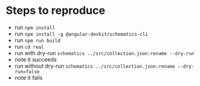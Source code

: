 # Steps to reproduce

- run `npm install`
- run `npm install -g @angular-devkit/schematics-cli`
- run `npm run build`
- run `cd real`
- run with dry-run `schematics ../src/collection.json:rename --dry-run`
- note it succeeds
- run without dry-run `schematics ../src/collection.json:rename --dry-run=false`
- note it fails
